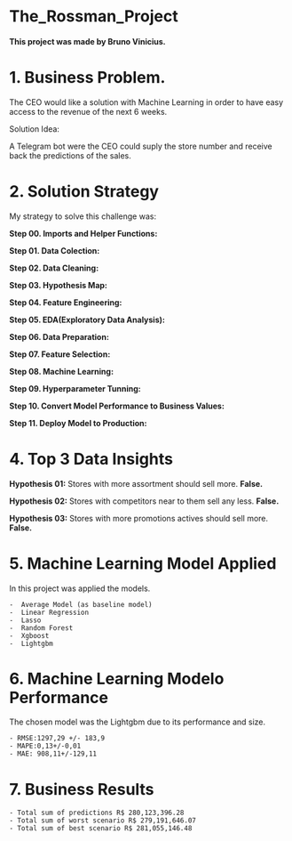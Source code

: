 # The_Rossman_Project

#### This project was made by Bruno Vinicius.

# 1. Business Problem.
The CEO would like a solution with Machine Learning in order to have easy access to the revenue of the next 6 weeks.

Solution Idea:

A Telegram bot were the CEO could suply the store number and receive back the predictions of the sales.

# 2. Solution Strategy

My strategy to solve this challenge was:

**Step 00. Imports and Helper Functions:**

**Step 01. Data Colection:**

**Step 02. Data Cleaning:**

**Step 03. Hypothesis Map:**

**Step 04. Feature Engineering:**

**Step 05. EDA(Exploratory Data Analysis):**

**Step 06. Data Preparation:**

**Step 07. Feature Selection:**

**Step 08. Machine Learning:**

**Step 09. Hyperparameter Tunning:**

**Step 10. Convert Model Performance to Business Values:**

**Step 11. Deploy Model to Production:**

# 4. Top 3 Data Insights

**Hypothesis 01:**
Stores with more assortment should sell more.
**False.**

**Hypothesis 02:**
Stores with competitors near to them sell any less.
**False.**

**Hypothesis 03:**
Stores with more promotions actives should sell more.
**False.**

# 5. Machine Learning Model Applied
In this project was applied the models.
    
    -  Average Model (as baseline model)
    -  Linear Regression
    -  Lasso
    -  Random Forest
    -  Xgboost
    -  Lightgbm

# 6. Machine Learning Modelo Performance
The chosen model was the Lightgbm due to its performance and size.

    - RMSE:1297,29 +/- 183,9
    - MAPE:0,13+/-0,01
    - MAE: 908,11+/-129,11

# 7. Business Results

    - Total sum of predictions R$ 280,123,396.28
    - Total sum of worst scenario R$ 279,191,646.07
    - Total sum of best scenario R$ 281,055,146.48
